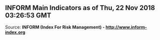 ## INFORM Main Indicators as of Thu, 22 Nov 2018 03:26:53 GMT

Source: **INFORM (Index For Risk Management) - http://www.inform-index.org**